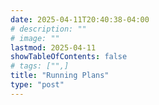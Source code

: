 ```yaml
---
date: 2025-04-11T20:40:38-04:00
# description: ""
# image: ""
lastmod: 2025-04-11
showTableOfContents: false
# tags: ["",]
title: "Running Plans"
type: "post"
---
```

